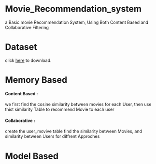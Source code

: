 # Movie_Recommendation_system
a Basic movie Recommendation System, Using Both Content Based and Collaborative Filtering

# Dataset 

click [here](https://www.kaggle.com/shubhammehta21/movie-lens-small-latest-dataset?select=movies.csv) to download.

# Memory Based
#### Content Based :
we first find the cosine similarity between movies for each User, then use thist similarity Table to recommend Movie to each user

#### Collaborative :
create the user_movive table
find the similarity between Movies, and similarity between Users for diffrent Approches


# Model Based

